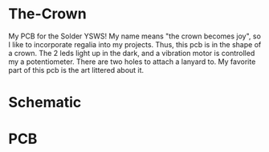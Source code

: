# The-Crown
My PCB for the Solder YSWS! My name means "the crown becomes joy", so I like to incorporate
regalia into my projects. Thus, this pcb is in the shape of a crown. The 2 leds light up in the dark,
and a vibration motor is controlled my a potentiometer. There are two holes to attach a lanyard to.
My favorite part of this pcb is the art littered about it. 

# Schematic



# PCB
